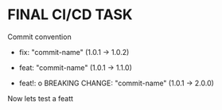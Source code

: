 # FINAL CI/CD TASK

Commit convention

- fix: "commit-name" (1.0.1 → 1.0.2)

- feat: "commit-name" (1.0.1 → 1.1.0)

- feat!: o BREAKING CHANGE: "commit-name" (1.0.1 → 2.0.0)


Now lets test a featt

